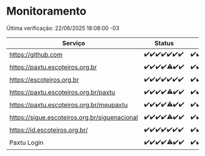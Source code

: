 # Monitoramento

Última verificação: 22/06/2025 18:08:00 -03

|Serviço|Status|Últimas 24h|
|---|---|---|
|https://github.com|<span title="2025-06-15: OK=23">✔️</span><span title="2025-06-16: OK=23">✔️</span><span title="2025-06-17: OK=23">✔️</span><span title="2025-06-18: OK=23">✔️</span><span title="2025-06-19: OK=23">✔️</span><span title="2025-06-20: OK=23">✔️</span><span title="2025-06-21: OK=21">✔️</span>|<span title="21/06/2025 19:08:00 -03 : 200">✔️</span><span title="21/06/2025 20:09:00 -03 : 200">✔️</span><span title="21/06/2025 21:54:00 -03 : 200">✔️</span><span title="21/06/2025 23:49:00 -03 : 200">✔️</span><span title="22/06/2025 00:47:00 -03 : 200">✔️</span><span title="22/06/2025 01:21:00 -03 : 200">✔️</span><span title="22/06/2025 02:10:00 -03 : 200">✔️</span><span title="22/06/2025 03:13:00 -03 : 200">✔️</span><span title="22/06/2025 04:09:00 -03 : 200">✔️</span><span title="22/06/2025 05:11:00 -03 : 200">✔️</span><span title="22/06/2025 06:09:00 -03 : 200">✔️</span><span title="22/06/2025 07:09:00 -03 : 200">✔️</span><span title="22/06/2025 08:07:00 -03 : 200">✔️</span><span title="22/06/2025 09:16:00 -03 : 200">✔️</span><span title="22/06/2025 10:19:00 -03 : 200">✔️</span><span title="22/06/2025 11:08:00 -03 : 200">✔️</span><span title="22/06/2025 12:08:00 -03 : 200">✔️</span><span title="22/06/2025 13:10:00 -03 : 200">✔️</span><span title="22/06/2025 14:07:00 -03 : 200">✔️</span><span title="22/06/2025 15:11:00 -03 : 200">✔️</span><span title="22/06/2025 16:07:00 -03 : 200">✔️</span><span title="22/06/2025 17:09:00 -03 : 200">✔️</span><span title="22/06/2025 18:08:00 -03 : 200">✔️</span>|
|https://paxtu.escoteiros.org.br|<span title="2025-06-15: OK=23">✔️</span><span title="2025-06-16: OK=23">✔️</span><span title="2025-06-17: OK=23">✔️</span><span title="2025-06-18: OK=23">✔️</span><span title="2025-06-19: OK=22, Falhas=1">⚠️</span><span title="2025-06-20: OK=23">✔️</span><span title="2025-06-21: OK=21">✔️</span>|<span title="21/06/2025 19:08:00 -03 : 200">✔️</span><span title="21/06/2025 20:09:00 -03 : 200">✔️</span><span title="21/06/2025 21:54:00 -03 : 200">✔️</span><span title="21/06/2025 23:49:00 -03 : 200">✔️</span><span title="22/06/2025 00:47:00 -03 : 200">✔️</span><span title="22/06/2025 01:21:00 -03 : 200">✔️</span><span title="22/06/2025 02:10:00 -03 : 200">✔️</span><span title="22/06/2025 03:13:00 -03 : 200">✔️</span><span title="22/06/2025 04:09:00 -03 : 200">✔️</span><span title="22/06/2025 05:11:00 -03 : 200">✔️</span><span title="22/06/2025 06:09:00 -03 : 200">✔️</span><span title="22/06/2025 07:09:00 -03 : 200">✔️</span><span title="22/06/2025 08:07:00 -03 : 200">✔️</span><span title="22/06/2025 09:16:00 -03 : 200">✔️</span><span title="22/06/2025 10:19:00 -03 : 200">✔️</span><span title="22/06/2025 11:08:00 -03 : 200">✔️</span><span title="22/06/2025 12:08:00 -03 : 200">✔️</span><span title="22/06/2025 13:10:00 -03 : 200">✔️</span><span title="22/06/2025 14:07:00 -03 : 200">✔️</span><span title="22/06/2025 15:11:00 -03 : 200">✔️</span><span title="22/06/2025 16:07:00 -03 : 200">✔️</span><span title="22/06/2025 17:09:00 -03 : 200">✔️</span><span title="22/06/2025 18:08:00 -03 : 200">✔️</span>|
|https://escoteiros.org.br|<span title="2025-06-15: OK=23">✔️</span><span title="2025-06-16: OK=23">✔️</span><span title="2025-06-17: OK=23">✔️</span><span title="2025-06-18: OK=23">✔️</span><span title="2025-06-19: OK=23">✔️</span><span title="2025-06-20: OK=23">✔️</span><span title="2025-06-21: OK=21">✔️</span>|<span title="21/06/2025 19:08:00 -03 : 200">✔️</span><span title="21/06/2025 20:09:00 -03 : 200">✔️</span><span title="21/06/2025 21:54:00 -03 : 200">✔️</span><span title="21/06/2025 23:49:00 -03 : 200">✔️</span><span title="22/06/2025 00:47:00 -03 : 200">✔️</span><span title="22/06/2025 01:21:00 -03 : 200">✔️</span><span title="22/06/2025 02:10:00 -03 : 200">✔️</span><span title="22/06/2025 03:13:00 -03 : 200">✔️</span><span title="22/06/2025 04:09:00 -03 : 200">✔️</span><span title="22/06/2025 05:11:00 -03 : 200">✔️</span><span title="22/06/2025 06:09:00 -03 : 200">✔️</span><span title="22/06/2025 07:09:00 -03 : 200">✔️</span><span title="22/06/2025 08:07:00 -03 : 200">✔️</span><span title="22/06/2025 09:16:00 -03 : 200">✔️</span><span title="22/06/2025 10:19:00 -03 : 200">✔️</span><span title="22/06/2025 11:08:00 -03 : 200">✔️</span><span title="22/06/2025 12:08:00 -03 : 200">✔️</span><span title="22/06/2025 13:10:00 -03 : 200">✔️</span><span title="22/06/2025 14:07:00 -03 : 200">✔️</span><span title="22/06/2025 15:11:00 -03 : 200">✔️</span><span title="22/06/2025 16:07:00 -03 : 200">✔️</span><span title="22/06/2025 17:09:00 -03 : 200">✔️</span><span title="22/06/2025 18:08:00 -03 : 200">✔️</span>|
|https://paxtu.escoteiros.org.br/paxtu|<span title="2025-06-15: OK=23">✔️</span><span title="2025-06-16: OK=23">✔️</span><span title="2025-06-17: OK=23">✔️</span><span title="2025-06-18: OK=23">✔️</span><span title="2025-06-19: OK=22, Falhas=1">⚠️</span><span title="2025-06-20: OK=23">✔️</span><span title="2025-06-21: OK=21">✔️</span>|<span title="21/06/2025 19:08:00 -03 : 200">✔️</span><span title="21/06/2025 20:09:00 -03 : 200">✔️</span><span title="21/06/2025 21:54:00 -03 : 200">✔️</span><span title="21/06/2025 23:49:00 -03 : 200">✔️</span><span title="22/06/2025 00:47:00 -03 : 200">✔️</span><span title="22/06/2025 01:21:00 -03 : 200">✔️</span><span title="22/06/2025 02:10:00 -03 : 200">✔️</span><span title="22/06/2025 03:13:00 -03 : 200">✔️</span><span title="22/06/2025 04:09:00 -03 : 200">✔️</span><span title="22/06/2025 05:11:00 -03 : 200">✔️</span><span title="22/06/2025 06:09:00 -03 : 200">✔️</span><span title="22/06/2025 07:09:00 -03 : 200">✔️</span><span title="22/06/2025 08:07:00 -03 : 200">✔️</span><span title="22/06/2025 09:16:00 -03 : 200">✔️</span><span title="22/06/2025 10:19:00 -03 : 200">✔️</span><span title="22/06/2025 11:08:00 -03 : 200">✔️</span><span title="22/06/2025 12:08:00 -03 : 200">✔️</span><span title="22/06/2025 13:10:00 -03 : 200">✔️</span><span title="22/06/2025 14:07:00 -03 : 200">✔️</span><span title="22/06/2025 15:11:00 -03 : 200">✔️</span><span title="22/06/2025 16:07:00 -03 : 200">✔️</span><span title="22/06/2025 17:09:00 -03 : 200">✔️</span><span title="22/06/2025 18:08:00 -03 : 200">✔️</span>|
|https://paxtu.escoteiros.org.br/meupaxtu|<span title="2025-06-15: OK=23">✔️</span><span title="2025-06-16: OK=23">✔️</span><span title="2025-06-17: OK=23">✔️</span><span title="2025-06-18: OK=23">✔️</span><span title="2025-06-19: OK=22, Falhas=1">⚠️</span><span title="2025-06-20: OK=23">✔️</span><span title="2025-06-21: OK=21">✔️</span>|<span title="21/06/2025 19:08:00 -03 : 200">✔️</span><span title="21/06/2025 20:09:00 -03 : 200">✔️</span><span title="21/06/2025 21:54:00 -03 : 200">✔️</span><span title="21/06/2025 23:49:00 -03 : 200">✔️</span><span title="22/06/2025 00:47:00 -03 : 200">✔️</span><span title="22/06/2025 01:21:00 -03 : 200">✔️</span><span title="22/06/2025 02:10:00 -03 : 200">✔️</span><span title="22/06/2025 03:13:00 -03 : 200">✔️</span><span title="22/06/2025 04:09:00 -03 : 200">✔️</span><span title="22/06/2025 05:11:00 -03 : 200">✔️</span><span title="22/06/2025 06:09:00 -03 : 200">✔️</span><span title="22/06/2025 07:09:00 -03 : 200">✔️</span><span title="22/06/2025 08:07:00 -03 : 200">✔️</span><span title="22/06/2025 09:16:00 -03 : 200">✔️</span><span title="22/06/2025 10:19:00 -03 : 200">✔️</span><span title="22/06/2025 11:08:00 -03 : 200">✔️</span><span title="22/06/2025 12:08:00 -03 : 200">✔️</span><span title="22/06/2025 13:10:00 -03 : 200">✔️</span><span title="22/06/2025 14:07:00 -03 : 200">✔️</span><span title="22/06/2025 15:11:00 -03 : 200">✔️</span><span title="22/06/2025 16:07:00 -03 : 200">✔️</span><span title="22/06/2025 17:09:00 -03 : 200">✔️</span><span title="22/06/2025 18:08:00 -03 : 200">✔️</span>|
|https://sigue.escoteiros.org.br/siguenacional|<span title="2025-06-15: OK=23">✔️</span><span title="2025-06-16: OK=23">✔️</span><span title="2025-06-17: OK=23">✔️</span><span title="2025-06-18: OK=23">✔️</span><span title="2025-06-19: OK=22, Falhas=1">⚠️</span><span title="2025-06-20: OK=23">✔️</span><span title="2025-06-21: OK=21">✔️</span>|<span title="21/06/2025 19:08:00 -03 : 200">✔️</span><span title="21/06/2025 20:09:00 -03 : 200">✔️</span><span title="21/06/2025 21:54:00 -03 : 200">✔️</span><span title="21/06/2025 23:49:00 -03 : 200">✔️</span><span title="22/06/2025 00:47:00 -03 : 200">✔️</span><span title="22/06/2025 01:21:00 -03 : 200">✔️</span><span title="22/06/2025 02:10:00 -03 : 200">✔️</span><span title="22/06/2025 03:13:00 -03 : 200">✔️</span><span title="22/06/2025 04:09:00 -03 : 200">✔️</span><span title="22/06/2025 05:11:00 -03 : 200">✔️</span><span title="22/06/2025 06:09:00 -03 : 200">✔️</span><span title="22/06/2025 07:09:00 -03 : 200">✔️</span><span title="22/06/2025 08:07:00 -03 : 200">✔️</span><span title="22/06/2025 09:16:00 -03 : 200">✔️</span><span title="22/06/2025 10:19:00 -03 : 200">✔️</span><span title="22/06/2025 11:08:00 -03 : 200">✔️</span><span title="22/06/2025 12:08:00 -03 : 200">✔️</span><span title="22/06/2025 13:10:00 -03 : 200">✔️</span><span title="22/06/2025 14:07:00 -03 : 200">✔️</span><span title="22/06/2025 15:11:00 -03 : 200">✔️</span><span title="22/06/2025 16:07:00 -03 : 200">✔️</span><span title="22/06/2025 17:09:00 -03 : 200">✔️</span><span title="22/06/2025 18:08:00 -03 : 200">✔️</span>|
|https://id.escoteiros.org.br/|<span title="2025-06-15: OK=23">✔️</span><span title="2025-06-16: OK=23">✔️</span><span title="2025-06-17: OK=23">✔️</span><span title="2025-06-18: OK=23">✔️</span><span title="2025-06-19: OK=23">✔️</span><span title="2025-06-20: OK=23">✔️</span><span title="2025-06-21: OK=21">✔️</span>|<span title="21/06/2025 19:08:00 -03 : 200">✔️</span><span title="21/06/2025 20:09:00 -03 : 200">✔️</span><span title="21/06/2025 21:54:00 -03 : 200">✔️</span><span title="21/06/2025 23:49:00 -03 : 200">✔️</span><span title="22/06/2025 00:47:00 -03 : 200">✔️</span><span title="22/06/2025 01:21:00 -03 : 200">✔️</span><span title="22/06/2025 02:10:00 -03 : 200">✔️</span><span title="22/06/2025 03:13:00 -03 : 200">✔️</span><span title="22/06/2025 04:09:00 -03 : 200">✔️</span><span title="22/06/2025 05:11:00 -03 : 200">✔️</span><span title="22/06/2025 06:09:00 -03 : 200">✔️</span><span title="22/06/2025 07:09:00 -03 : 200">✔️</span><span title="22/06/2025 08:07:00 -03 : 200">✔️</span><span title="22/06/2025 09:16:00 -03 : 200">✔️</span><span title="22/06/2025 10:19:00 -03 : 200">✔️</span><span title="22/06/2025 11:08:00 -03 : 200">✔️</span><span title="22/06/2025 12:08:00 -03 : 200">✔️</span><span title="22/06/2025 13:10:00 -03 : 200">✔️</span><span title="22/06/2025 14:07:00 -03 : 200">✔️</span><span title="22/06/2025 15:11:00 -03 : 200">✔️</span><span title="22/06/2025 16:07:00 -03 : 200">✔️</span><span title="22/06/2025 17:09:00 -03 : 200">✔️</span><span title="22/06/2025 18:08:00 -03 : 200">✔️</span>|
|Paxtu Login|<span title="2025-06-15: OK=23">✔️</span><span title="2025-06-16: OK=23">✔️</span><span title="2025-06-17: OK=23">✔️</span><span title="2025-06-18: OK=23">✔️</span><span title="2025-06-19: OK=22, Falhas=1">⚠️</span><span title="2025-06-20: OK=23">✔️</span><span title="2025-06-21: OK=21">✔️</span>|<span title="21/06/2025 19:08:00 -03 : 200">✔️</span><span title="21/06/2025 20:09:00 -03 : 200">✔️</span><span title="21/06/2025 21:54:00 -03 : 200">✔️</span><span title="21/06/2025 23:49:00 -03 : 200">✔️</span><span title="22/06/2025 00:47:00 -03 : 200">✔️</span><span title="22/06/2025 01:21:00 -03 : 200">✔️</span><span title="22/06/2025 02:10:00 -03 : 200">✔️</span><span title="22/06/2025 03:13:00 -03 : 200">✔️</span><span title="22/06/2025 04:09:00 -03 : 200">✔️</span><span title="22/06/2025 05:12:00 -03 : 200">✔️</span><span title="22/06/2025 06:09:00 -03 : 200">✔️</span><span title="22/06/2025 07:09:00 -03 : 200">✔️</span><span title="22/06/2025 08:07:00 -03 : 200">✔️</span><span title="22/06/2025 09:16:00 -03 : 200">✔️</span><span title="22/06/2025 10:19:00 -03 : 200">✔️</span><span title="22/06/2025 11:08:00 -03 : 200">✔️</span><span title="22/06/2025 12:08:00 -03 : 200">✔️</span><span title="22/06/2025 13:10:00 -03 : 200">✔️</span><span title="22/06/2025 14:07:00 -03 : 200">✔️</span><span title="22/06/2025 15:11:00 -03 : 200">✔️</span><span title="22/06/2025 16:07:00 -03 : 200">✔️</span><span title="22/06/2025 17:09:00 -03 : 200">✔️</span><span title="22/06/2025 18:08:00 -03 : 200">✔️</span>|
